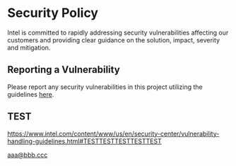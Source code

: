 # Security Policy
Intel is committed to rapidly addressing security vulnerabilities affecting our customers and providing clear guidance on the solution, impact, severity and mitigation. 

## Reporting a Vulnerability
Please report any security vulnerabilities in this project utilizing the guidelines [here](https://www.intel.com/content/www/us/en/security-center/vulnerability-handling-guidelines.html).


## TEST

https://www.intel.com/content/www/us/en/security-center/vulnerability-handling-guidelines.html#TESTTESTTESTTESTTEST

aaa@bbb.ccc
